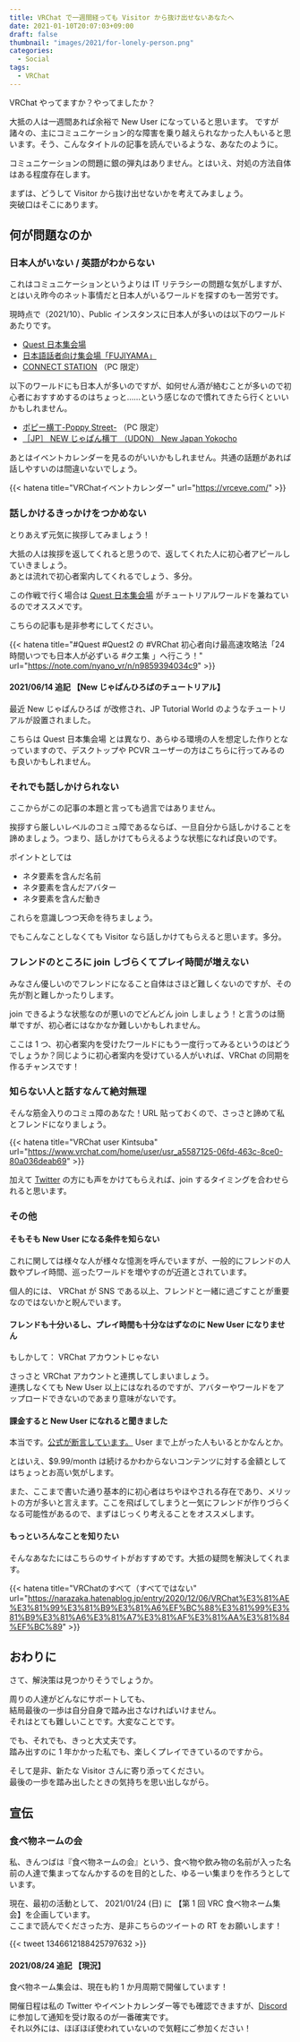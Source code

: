```yaml
---
title: VRChat で一週間経っても Visitor から抜け出せないあなたへ
date: 2021-01-10T20:07:03+09:00
draft: false
thumbnail: "images/2021/for-lonely-person.png"
categories:
  - Social
tags:
  - VRChat
---
```


VRChat やってますか？やってましたか？

大抵の人は一週間あれば余裕で New User になっていると思います。
ですが諸々の、主にコミュニケーション的な障害を乗り越えられなかった人もいると思います。そう、こんなタイトルの記事を読んでいるような、あなたのように。

コミュニケーションの問題に銀の弾丸はありません。とはいえ、対処の方法自体はある程度存在します。

まずは、どうして Visitor から抜け出せないかを考えてみましょう。  
突破口はそこにあります。

## 何が問題なのか

### 日本人がいない / 英語がわからない

これはコミュニケーションというよりは IT リテラシーの問題な気がしますが、とはいえ昨今のネット事情だと日本人がいるワールドを探すのも一苦労です。

現時点で（2021/10）、Public インスタンスに日本人が多いのは以下のワールドあたりです。

- [Quest 日本集会場](https://vrch.at/wrld_2eadff86-8d29-4697-a427-07010b491e0d)
- [日本語話者向け集会場「FUJIYAMA」](https://vrch.at/wrld_6ae102b1-76f4-4d1c-951b-a5a96ebffb96)
- [CONNECT STATION](https://vrch.at/wrld_a0614285-d56c-40eb-998b-164b82cbb452) （PC 限定）

以下のワールドにも日本人が多いのですが、如何せん酒が絡むことが多いので初心者におすすめするのはちょっと……という感じなので慣れてきたら行くといいかもしれません。

- [ポピー横丁-Poppy Street-](https://vrch.at/wrld_30716c54-3565-42f7-b7c5-d398ef4faac5) （PC 限定）
- [［JP］ NEW じゃぱん横丁 （UDON） New Japan Yokocho](https://vrch.at/wrld_4cdf3215-e7e6-475d-aebe-ef605d320119)

あとはイベントカレンダーを見るのがいいかもしれません。共通の話題があれば話しやすいのは間違いないでしょう。

{{< hatena title="VRChatイベントカレンダー" url="https://vrceve.com/" >}}

### 話しかけるきっかけをつかめない

とりあえず元気に挨拶してみましょう！

大抵の人は挨拶を返してくれると思うので、返してくれた人に初心者アピールしていきましょう。  
あとは流れで初心者案内してくれるでしょう、多分。

この作戦で行く場合は [Quest 日本集会場](https://www.vrchat.com/home/launch?worldId=wrld_2eadff86-8d29-4697-a427-07010b491e0d) がチュートリアルワールドを兼ねているのでオススメです。

こちらの記事も是非参考にしてください。

{{< hatena title="#Quest #Quest2 の #VRChat 初心者向け最高速攻略法「24時間いつでも日本人が必ずいる #クエ集 」へ行こう！" url="https://note.com/nyano_vr/n/n9859394034c9" >}}

#### 2021/06/14 追記 【New じゃぱんひろばのチュートリアル】

最近 New じゃぱんひろば が改修され、JP Tutorial World のようなチュートリアルが設置されました。

こちらは Quest 日本集会場 とは異なり、あらゆる環境の人を想定した作りとなっていますので、デスクトップや PCVR ユーザーの方はこちらに行ってみるのも良いかもしれません。

### それでも話しかけられない

ここからがこの記事の本題と言っても過言ではありません。

挨拶すら厳しいレベルのコミュ障であるならば、一旦自分から話しかけることを諦めましょう。つまり、話しかけてもらえるような状態になれば良いのです。

ポイントとしては

- ネタ要素を含んだ名前
- ネタ要素を含んだアバター
- ネタ要素を含んだ動き

これらを意識しつつ天命を待ちましょう。

でもこんなことしなくても Visitor なら話しかけてもらえると思います。多分。

### フレンドのところに join しづらくてプレイ時間が増えない

みなさん優しいのでフレンドになること自体はさほど難しくないのですが、その先が割と難しかったりします。

join できるような状態なのが悪いのでどんどん join しましょう！と言うのは簡単ですが、初心者にはなかなか難しいかもしれません。

ここは 1 つ、初心者案内を受けたワールドにもう一度行ってみるというのはどうでしょうか？同じように初心者案内を受けている人がいれば、VRChat の同期を作るチャンスです！

### 知らない人と話すなんて絶対無理

そんな筋金入りのコミュ障のあなた！URL 貼っておくので、さっさと諦めて私とフレンドになりましょう。

{{< hatena title="VRChat user Kintsuba" url="https://www.vrchat.com/home/user/usr_a5587125-06fd-463c-8ce0-80a036deab69" >}}

加えて [Twitter](https://twitter.com/awhcs) の方にも声をかけてもらえれば、join するタイミングを合わせられると思います。

### その他

#### そもそも New User になる条件を知らない

これに関しては様々な人が様々な憶測を呼んでいますが、一般的にフレンドの人数やプレイ時間、巡ったワールドを増やすのが近道とされています。

個人的には、 VRChat が SNS である以上、フレンドと一緒に過ごすことが重要なのではないかと睨んでいます。

#### フレンドも十分いるし、プレイ時間も十分なはずなのに New User になりません

もしかして： VRChat アカウントじゃない

さっさと VRChat アカウントと連携してしまいましょう。  
連携しなくても New User 以上にはなれるのですが、アバターやワールドをアップロードできないのであまり意味がないです。

#### 課金すると New User になれると聞きました

本当です。[公式が断言しています。](https://hello.vrchat.com/vrchat-plus-faq#Trust) User まで上がった人もいるとかなんとか。

とはいえ、$9.99/month は続けるかわからないコンテンツに対する金額としてはちょっとお高い気がします。

また、ここまで書いた通り基本的に初心者はちやほやされる存在であり、メリットの方が多いと言えます。ここを飛ばしてしまうと一気にフレンドが作りづらくなる可能性があるので、まずはじっくり考えることをオススメします。

#### もっといろんなことを知りたい

そんなあなたにはこちらのサイトがおすすめです。大抵の疑問を解決してくれます。

{{< hatena title="VRChatのすべて（すべてではない" url="https://narazaka.hatenablog.jp/entry/2020/12/06/VRChat%E3%81%AE%E3%81%99%E3%81%B9%E3%81%A6%EF%BC%88%E3%81%99%E3%81%B9%E3%81%A6%E3%81%A7%E3%81%AF%E3%81%AA%E3%81%84%EF%BC%89" >}}

## おわりに

さて、解決策は見つかりそうでしょうか。

周りの人達がどんなにサポートしても、  
結局最後の一歩は自分自身で踏み出さなければいけません。  
それはとても難しいことです。大変なことです。

でも、それでも、きっと大丈夫です。  
踏み出すのに 1 年かかった私でも、楽しくプレイできているのですから。

そして是非、新たな Visitor さんに寄り添ってください。  
最後の一歩を踏み出したときの気持ちを思い出しながら。

## 宣伝

### 食べ物ネームの会

私、きんつばは『食べ物ネームの会』という、食べ物や飲み物の名前が入った名前の人達で集まってなんかするのを目的とした、ゆるーい集まりを作ろうとしています。

現在、最初の活動として、 2021/01/24 (日) に 【第 1 回 VRC 食べ物ネーム集会】を企画しています。  
ここまで読んでくださった方、是非こちらのツイートの RT をお願いします！

{{< tweet 1346612188425797632 >}}

#### 2021/08/24 追記 【現況】

食べ物ネーム集会は、現在も約 1 か月周期で開催しています！

開催日程は私の Twitter やイベントカレンダー等でも確認できますが、[Discord](https://discord.com/invite/cFJGyqqjn7)に参加して通知を受け取るのが一番確実です。  
それ以外には、ほぼほぼ使われていないので気軽にご参加ください！
